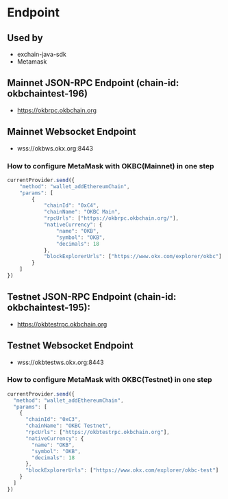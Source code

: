 # Endpoint

## Used by
- exchain-java-sdk
- Metamask

## Mainnet JSON-RPC Endpoint (chain-id: okbchaintest-196)
- https://okbrpc.okbchain.org

## Mainnet Websocket Endpoint
- wss://okbws.okx.org:8443

### How to configure MetaMask with OKBC(Mainnet) in one step

```javascript
currentProvider.send({
    "method": "wallet_addEthereumChain",
    "params": [
        {
            "chainId": "0xC4",
            "chainName": "OKBC Main",
            "rpcUrls": ["https://okbrpc.okbchain.org/"],
            "nativeCurrency": {
                "name": "OKB",
                "symbol": "OKB",
                "decimals": 18
            },
            "blockExplorerUrls": ["https://www.okx.com/explorer/okbc"]
        }
    ]
})
```

## Testnet JSON-RPC Endpoint (chain-id: okbchaintest-195):
- https://okbtestrpc.okbchain.org

## Testnet Websocket Endpoint
- wss://okbtestws.okx.org:8443

### How to configure MetaMask with OKBC(Testnet) in one step

```javascript
currentProvider.send({
  "method": "wallet_addEthereumChain",
  "params": [
    {
      "chainId": "0xC3",
      "chainName": "OKBC Testnet",
      "rpcUrls": ["https://okbtestrpc.okbchain.org"],
      "nativeCurrency": {
        "name": "OKB",
        "symbol": "OKB",
        "decimals": 18
      },
      "blockExplorerUrls": ["https://www.okx.com/explorer/okbc-test"]
    }
  ]
})
```





